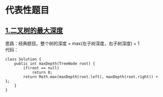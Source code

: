 # 代表性题目

## [1.二叉树的最大深度](https://leetcode.cn/problems/maximum-depth-of-binary-tree/description/)
思路：经典题目。整个树的深度 = max(左子树深度，右子树深度) + 1    
代码：
```
class Solution {
    public int maxDepth(TreeNode root) {
        if(root == null)
            return 0;
        return Math.max(maxDepth(root.left), maxDepth(root.right)) + 1;
    }
}
```
